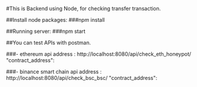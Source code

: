 #This is Backend using Node, for checking transfer transaction.

##Install node packages:
###npm install

##Running server:
###npm start

##You can test APIs with postman.

###- ethereum
api address : http://localhost:8080/api/check_eth_honeypot/
	"contract_address":

###- binance smart chain
api address : http://localhost:8080/api/check_bsc_bsc/
	"contract_address":
